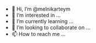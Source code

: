 - 👋 Hi, I’m @melnikarteym
- 👀 I’m interested in ...
- 🌱 I’m currently learning ...
- 💞️ I’m looking to collaborate on ...
- 📫 How to reach me ...

<!---
melnikarteym/melnikarteym is a ✨ special ✨ repository because its `README.md` (this file) appears on your GitHub profile.
You can click the Preview link to take a look at your changes.
--->
